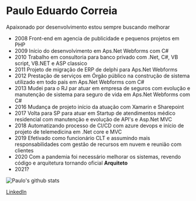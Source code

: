 # Paulo Eduardo Correia

Apaixonado por desenvolvimento estou sempre buscando melhorar

- 2008 Front-end em agencia de publicidade e pequenos projetos em PHP
- 2009 Início do desenvolvimento em Aps.Net Webforms com C#
- 2010 Trabalho em consultoria para banco privado com .Net, C#, VB script, VB.NET e ASP classico
- 2011 Projeto de migração de ERP de delphi para Aps.Net Webforms
- 2012 Prestação de serviços em Órgão público na construção de sistema utilizado em todo país em Aps.Net Webforms com C#
- 2013 Mudei para o RJ par atuar em empresa de seguros com evolução e manutenção de sistema para seguro de vida em Aps.Net Webforms com C#
- 2016 Mudança de projeto início da atuação com Xamarin e Sharepoint
- 2017 Volta para SP para atuar em Startup de atendimentos médico residencial com manutenção e evolução de API's e Asp.Net MVC
- 2018 Automatizando processo de CI/CD com azure devops e início de projeto de telemedicina em .Net core e MVC
- 2019 Efetivado como funcionário CLT e assumindo mais responsabilidades com gestão de recursos em nuvem e reunião com clientes
- 2020 Com a pandemia foi necessário melhorar os sistemas, revendo código e arquitetura tornando oficial **Arquiteto**
- 2021?

![Paulo's github stats](https://github-readme-stats.vercel.app/api?username=correia97&show_icons=true)


[LinkedIn](https://www.linkedin.com/in/pecorreia)
